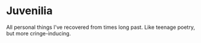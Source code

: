 # Juvenilia
All personal things I've recovered from times long past. Like teenage poetry, but more cringe-inducing.
